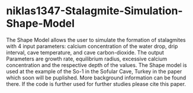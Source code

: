 # niklas1347-Stalagmite-Simulation-Shape-Model
The Shape Model allows the user to simulate the formation of stalagmites with 4 input parameters: calcium concentration of the water drop, drip interval, cave temperature, and cave carbon-dioxide. The output Parameters are growth rate, equilibrium radius, excessive calcium concentration and the respective depth of the values. The Shape model is used at the example of the So-1 in the Sofular Cave, Turkey in the paper which soon will be puplished. More background information can be found there. If the code is further used for further studies please cite this paper.
